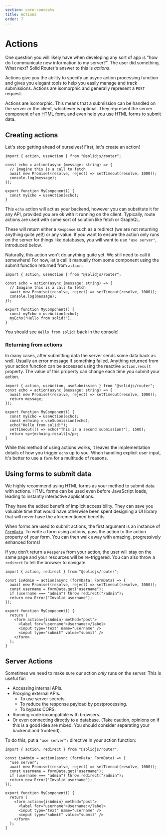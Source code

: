 ```yaml
---
section: core-concepts
title: Actions
order: 7
---
```


# Actions

One question you will likely have when developing any sort of app is "how do I communicate new information to my server?". The user did something. What next? Solid Router's answer to this is _actions_.

Actions give you the ability to specify an async action processing function and gives you elegant tools to help you easily manage and track submissions. Actions are isomorphic and generally represent a `POST` request.

Actions are isomorphic. This means that a submission can be handled on the server _or_ the client, whichever is optimal. They represent the server component of an [HTML form](https://developer.mozilla.org/en-US/docs/Web/HTML/Element/form), and even help you use HTML forms to submit data.

## Creating actions

Let's stop getting ahead of ourselves! First, let's create an action!

```tsx twoslash
import { action, useAction } from "@solidjs/router";

const echo = action(async (message: string) => {
  // Imagine this is a call to fetch
  await new Promise((resolve, reject) => setTimeout(resolve, 1000));
  console.log(message);
});

export function MyComponent() {
  const myEcho = useAction(echo);
}
```

This `echo` action will act as your backend, however you can substitute it for any API, provided you are ok with it running on the client. Typically, route actions are used with some sort of solution like fetch or GraphQL.

These will return either a `Response` such as a redirect (we are not returning anything quite yet!) or any value. If you want to ensure the action only runs on the server for things like databases, you will want to use `"use server"`, introduced below.

Naturally, this action won't do anything quite yet. We still need to call it somewhere! For now, let's call it manually from some component using the submit function returned from `action`.

```tsx twoslash
import { action, useAction } from "@solidjs/router";

const echo = action(async (message: string) => {
  // Imagine this is a call to fetch
  await new Promise((resolve, reject) => setTimeout(resolve, 1000));
  console.log(message);
});

export function MyComponent() {
  const myEcho = useAction(echo);
  myEcho("Hello from solid!");
}
```

You should see `Hello from solid!` back in the console!

### Returning from actions

In many cases, after submitting data the server sends some data back as well. Usually an error message if something failed. Anything returned from your action function can be accessed using the reactive `action.result` property. The value of this property can change each time you submit your action.

```tsx twoslash
import { action, useAction, useSubmission } from "@solidjs/router";
const echo = action(async (message: string) => {
  await new Promise((resolve, reject) => setTimeout(resolve, 1000));
  return message;
});

export function MyComponent() {
  const myEcho = useAction(echo);
  const echoing = useSubmission(echo);
  echo("Hello from solid!");
  setTimeout(() => echo("This is a second submission!"), 1500);
  return <p>{echoing.result}</p>;
}
```

While this method of using actions works, it leaves the implementation details of how you trigger `echo` up to you. When handling explicit user input, it's better to use a `form` for a multitude of reasons.

## Using forms to submit data

We highly recommend using HTML forms as your method to submit data with actions. HTML forms can be used even before JavaScript loads, leading to instantly interactive applications.

They have the added benefit of implicit accessibility. They can save you valuable time that would have otherwise been spent designing a UI library that will never have the aforementioned benefits.

When forms are used to submit actions, the first argument is an instance of [`FormData`](https://developer.mozilla.org/en-US/docs/Web/API/FormData). To write a form using actions, pass the action to the action property of your form. You can then walk away with amazing, progressively enhanced forms!

If you don't return a `Response` from your action, the user will stay on the same page and your resources will be re-triggered. You can also throw a `redirect` to tell the browser to navigate.

```tsx twoslash
import { action, redirect } from "@solidjs/router";

const isAdmin = action(async (formData: FormData) => {
  await new Promise((resolve, reject) => setTimeout(resolve, 1000));
  const username = formData.get("username");
  if (username === "admin") throw redirect("/admin");
  return new Error("Invalid username");
});

export function MyComponent() {
  return (
    <form action={isAdmin} method="post">
      <label for="username">Username:</label>
      <input type="text" name="username" />
      <input type="submit" value="submit" />
    </form>
  );
}
```

## Server Actions

Sometimes we need to make sure our action _only_ runs on the server. This is useful for:

- Accessing internal APIs.
- Proxying external APIs.
  - To use server secrets.
  - To reduce the response payload by postprocessing.
  - To bypass CORS.
- Running code incompatible with browsers.
- Or even connecting directly to a database. (Take caution, opinions on if this is a good idea are mixed. You should consider separating your backend and frontend).

To do this, put a `"use server";` directive in your action function:

```tsx twoslash
import { action, redirect } from "@solidjs/router";

const isAdmin = action(async (formData: FormData) => {
  "use server";
  await new Promise((resolve, reject) => setTimeout(resolve, 1000));
  const username = formData.get("username");
  if (username === "admin") throw redirect("/admin");
  return new Error("Invalid username");
});

export function MyComponent() {
  return (
    <form action={isAdmin} method="post">
      <label for="username">Username:</label>
      <input type="text" name="username" />
      <input type="submit" value="submit" />
    </form>
  );
}
```
